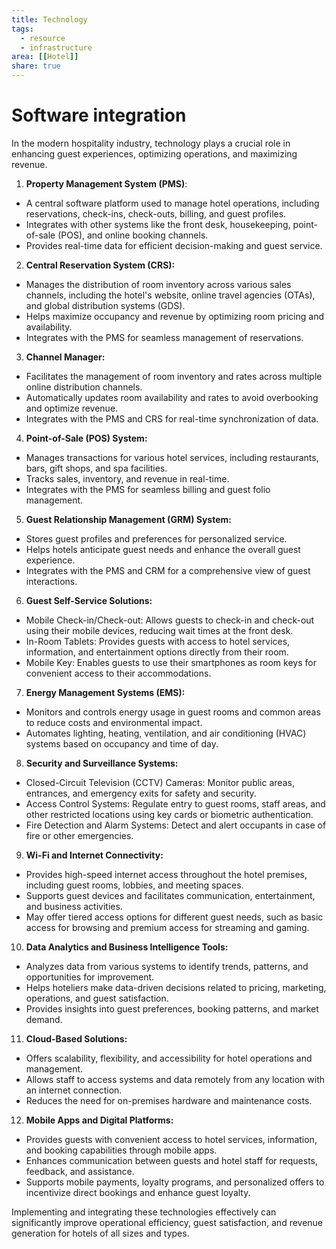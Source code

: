 ```yaml
---
title: Technology
tags:
  - resource
  - infrastructure
area: [[Hotel]]
share: true
---
```


# Software integration

In the modern hospitality industry, technology plays a crucial role in enhancing guest experiences, optimizing operations, and maximizing revenue.

1. **Property Management System (PMS)**:
  - A central software platform used to manage hotel operations, including reservations, check-ins, check-outs, billing, and guest profiles.
  - Integrates with other systems like the front desk, housekeeping, point-of-sale (POS), and online booking channels.
  - Provides real-time data for efficient decision-making and guest service.

2. **Central Reservation System (CRS):**
  - Manages the distribution of room inventory across various sales channels, including the hotel's website, online travel agencies (OTAs), and global distribution systems (GDS).
  - Helps maximize occupancy and revenue by optimizing room pricing and availability.
  - Integrates with the PMS for seamless management of reservations.

3. **Channel Manager:**
  - Facilitates the management of room inventory and rates across multiple online distribution channels.
  - Automatically updates room availability and rates to avoid overbooking and optimize revenue.
  - Integrates with the PMS and CRS for real-time synchronization of data.

4. **Point-of-Sale (POS) System:**
  - Manages transactions for various hotel services, including restaurants, bars, gift shops, and spa facilities.
  - Tracks sales, inventory, and revenue in real-time.
  - Integrates with the PMS for seamless billing and guest folio management.

5. **Guest Relationship Management (GRM) System:**
  - Stores guest profiles and preferences for personalized service.
  - Helps hotels anticipate guest needs and enhance the overall guest experience.
  - Integrates with the PMS and CRM for a comprehensive view of guest interactions.

6. **Guest Self-Service Solutions:**
  - Mobile Check-in/Check-out: Allows guests to check-in and check-out using their mobile devices, reducing wait times at the front desk.
  - In-Room Tablets: Provides guests with access to hotel services, information, and entertainment options directly from their room.
  - Mobile Key: Enables guests to use their smartphones as room keys for convenient access to their accommodations.

7. **Energy Management Systems (EMS):**
  - Monitors and controls energy usage in guest rooms and common areas to reduce costs and environmental impact.
  - Automates lighting, heating, ventilation, and air conditioning (HVAC) systems based on occupancy and time of day.

8. **Security and Surveillance Systems:**
  - Closed-Circuit Television (CCTV) Cameras: Monitor public areas, entrances, and emergency exits for safety and security.
  - Access Control Systems: Regulate entry to guest rooms, staff areas, and other restricted locations using key cards or biometric authentication.
  - Fire Detection and Alarm Systems: Detect and alert occupants in case of fire or other emergencies.

9. **Wi-Fi and Internet Connectivity:**
  - Provides high-speed internet access throughout the hotel premises, including guest rooms, lobbies, and meeting spaces.
  - Supports guest devices and facilitates communication, entertainment, and business activities.
  - May offer tiered access options for different guest needs, such as basic access for browsing and premium access for streaming and gaming.

10. **Data Analytics and Business Intelligence Tools:**
  - Analyzes data from various systems to identify trends, patterns, and opportunities for improvement.
  - Helps hoteliers make data-driven decisions related to pricing, marketing, operations, and guest satisfaction.
  - Provides insights into guest preferences, booking patterns, and market demand.

11. **Cloud-Based Solutions:**
  - Offers scalability, flexibility, and accessibility for hotel operations and management.
  - Allows staff to access systems and data remotely from any location with an internet connection.
  - Reduces the need for on-premises hardware and maintenance costs.

12. **Mobile Apps and Digital Platforms:**
  - Provides guests with convenient access to hotel services, information, and booking capabilities through mobile apps.
  - Enhances communication between guests and hotel staff for requests, feedback, and assistance.
  - Supports mobile payments, loyalty programs, and personalized offers to incentivize direct bookings and enhance guest loyalty.

Implementing and integrating these technologies effectively can significantly improve operational efficiency, guest satisfaction, and revenue generation for hotels of all sizes and types.